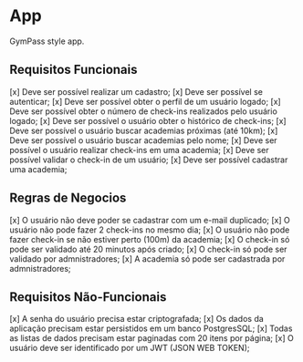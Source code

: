 # App

GymPass style app.

## Requisitos Funcionais
[x] Deve ser possível realizar um cadastro;
[x] Deve ser possível se autenticar;
[x] Deve ser possível obter o perfil de um usuário logado;
[x] Deve ser possível obter o número de check-ins realizados pelo usuário logado;
[x] Deve ser possível o usuário obter o histórico de check-ins;
[x] Deve ser possível o usuário buscar academias próximas (até 10km);
[x] Deve ser possível o usuário buscar academias pelo nome;
[x] Deve ser possível o usuário realizar check-ins em uma academia;
[x] Deve ser possível validar o check-in de um usuário;
[x] Deve ser possível cadastrar uma academia;
 
## Regras de Negocios
[x] O usuário não deve poder se cadastrar com um e-mail duplicado;
[x] O usuário não pode fazer 2 check-ins no mesmo dia;
[x] O usuário não pode fazer check-in se não estiver perto (100m) da academia;
[x] O check-in só pode ser validado até 20 minutos após criado;
[x] O check-in só pode ser validado por admnistradores;
[x] A academia só pode ser cadastrada por admnistradores;

## Requisitos Não-Funcionais
[x] A senha do usuário precisa estar criptografada;
[x] Os dados da aplicação precisam estar persistidos em um banco PostgresSQL;
[x] Todas as listas de dados precisam estar paginadas com 20 itens por página;
[x] O usuário deve ser identificado por um JWT (JSON WEB TOKEN);
